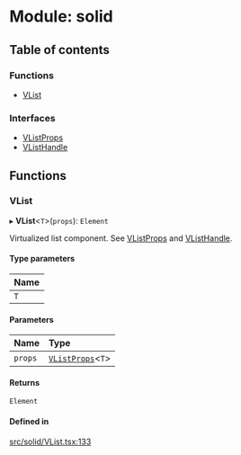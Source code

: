 # Module: solid

## Table of contents

### Functions

- [VList](solid.md#vlist)

### Interfaces

- [VListProps](../interfaces/solid.VListProps.md)
- [VListHandle](../interfaces/solid.VListHandle.md)

## Functions

### VList

▸ **VList**\<`T`\>(`props`): `Element`

Virtualized list component. See [VListProps](../interfaces/solid.VListProps.md) and [VListHandle](../interfaces/solid.VListHandle.md).

#### Type parameters

| Name |
| :------ |
| `T` |

#### Parameters

| Name | Type |
| :------ | :------ |
| `props` | [`VListProps`](../interfaces/solid.VListProps.md)\<`T`\> |

#### Returns

`Element`

#### Defined in

[src/solid/VList.tsx:133](https://github.com/inokawa/virtua/blob/a71f6cac/src/solid/VList.tsx#L133)
